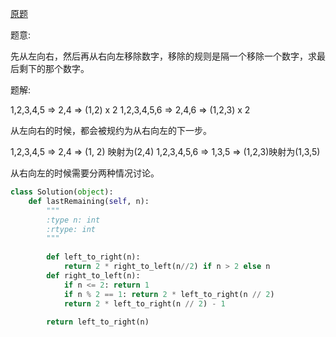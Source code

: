 [原题](https://leetcode.com/problems/elimination-game)

题意:

先从左向右，然后再从右向左移除数字，移除的规则是隔一个移除一个数字，求最后剩下的那个数字。

题解:

1,2,3,4,5 => 2,4 => (1,2) x 2
1,2,3,4,5,6 => 2,4,6 => (1,2,3) x 2


从左向右的时候，都会被规约为从右向左的下一步。

1,2,3,4,5 => 2,4 => (1, 2) 映射为(2,4)
1,2,3,4,5,6 => 1,3,5 => (1,2,3)映射为(1,3,5)


从右向左的时候需要分两种情况讨论。

```Python
class Solution(object):
    def lastRemaining(self, n):
        """
        :type n: int
        :rtype: int
        """
        
        def left_to_right(n):
            return 2 * right_to_left(n//2) if n > 2 else n
        def right_to_left(n):
            if n <= 2: return 1
            if n % 2 == 1: return 2 * left_to_right(n // 2)
            return 2 * left_to_right(n // 2) - 1
        
        return left_to_right(n)
        
```